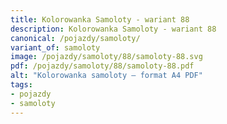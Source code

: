 ```yaml
---
title: Kolorowanka Samoloty - wariant 88
description: Kolorowanka Samoloty - wariant 88
canonical: /pojazdy/samoloty/
variant_of: samoloty
image: /pojazdy/samoloty/88/samoloty-88.svg
pdf: /pojazdy/samoloty/88/samoloty-88.pdf
alt: "Kolorowanka samoloty – format A4 PDF"
tags:
- pojazdy
- samoloty
---
```

